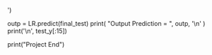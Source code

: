 ')


outp = LR.predict(final_test)
print( "Output Prediction = ", outp, '\n' )
print('\n', test_y[:15])


print("Project End")






